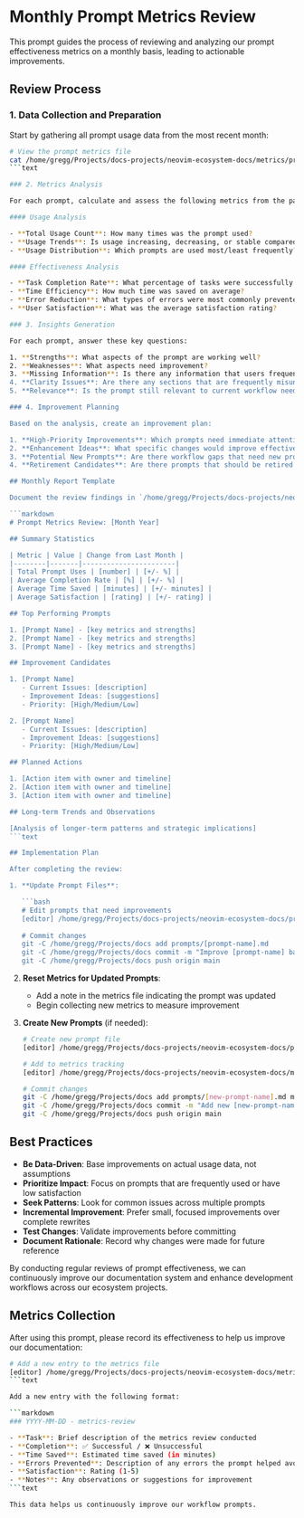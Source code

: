 # Monthly Prompt Metrics Review

This prompt guides the process of reviewing and analyzing our prompt effectiveness metrics on a monthly basis, leading to actionable improvements.

## Review Process

### 1. Data Collection and Preparation

Start by gathering all prompt usage data from the most recent month:

```bash
# View the prompt metrics file
cat /home/gregg/Projects/docs-projects/neovim-ecosystem-docs/metrics/prompt-metrics.md
```text

### 2. Metrics Analysis

For each prompt, calculate and assess the following metrics from the past month:

#### Usage Analysis

- **Total Usage Count**: How many times was the prompt used?
- **Usage Trends**: Is usage increasing, decreasing, or stable compared to previous months?
- **Usage Distribution**: Which prompts are used most/least frequently?

#### Effectiveness Analysis

- **Task Completion Rate**: What percentage of tasks were successfully completed?
- **Time Efficiency**: How much time was saved on average?
- **Error Reduction**: What types of errors were most commonly prevented?
- **User Satisfaction**: What was the average satisfaction rating?

### 3. Insights Generation

For each prompt, answer these key questions:

1. **Strengths**: What aspects of the prompt are working well?
2. **Weaknesses**: What aspects need improvement?
3. **Missing Information**: Is there any information that users frequently need but isn't included?
4. **Clarity Issues**: Are there any sections that are frequently misunderstood?
5. **Relevance**: Is the prompt still relevant to current workflow needs?

### 4. Improvement Planning

Based on the analysis, create an improvement plan:

1. **High-Priority Improvements**: Which prompts need immediate attention?
2. **Enhancement Ideas**: What specific changes would improve effectiveness?
3. **Potential New Prompts**: Are there workflow gaps that need new prompts?
4. **Retirement Candidates**: Are there prompts that should be retired or merged?

## Monthly Report Template

Document the review findings in `/home/gregg/Projects/docs-projects/neovim-ecosystem-docs/metrics/monthly-reviews/YYYY-MM.md`:

```markdown
# Prompt Metrics Review: [Month Year]

## Summary Statistics

| Metric | Value | Change from Last Month |
|--------|-------|-----------------------|
| Total Prompt Uses | [number] | [+/- %] |
| Average Completion Rate | [%] | [+/- %] |
| Average Time Saved | [minutes] | [+/- minutes] |
| Average Satisfaction | [rating] | [+/- rating] |

## Top Performing Prompts

1. [Prompt Name] - [key metrics and strengths]
2. [Prompt Name] - [key metrics and strengths]
3. [Prompt Name] - [key metrics and strengths]

## Improvement Candidates

1. [Prompt Name]
   - Current Issues: [description]
   - Improvement Ideas: [suggestions]
   - Priority: [High/Medium/Low]

2. [Prompt Name]
   - Current Issues: [description]
   - Improvement Ideas: [suggestions]
   - Priority: [High/Medium/Low]

## Planned Actions

1. [Action item with owner and timeline]
2. [Action item with owner and timeline]
3. [Action item with owner and timeline]

## Long-term Trends and Observations

[Analysis of longer-term patterns and strategic implications]
```text

## Implementation Plan

After completing the review:

1. **Update Prompt Files**:

   ```bash
   # Edit prompts that need improvements
   [editor] /home/gregg/Projects/docs-projects/neovim-ecosystem-docs/prompts/[prompt-name].md
   
   # Commit changes
   git -C /home/gregg/Projects/docs add prompts/[prompt-name].md
   git -C /home/gregg/Projects/docs commit -m "Improve [prompt-name] based on metrics review"
   git -C /home/gregg/Projects/docs push origin main
   ```

2. **Reset Metrics for Updated Prompts**:
   - Add a note in the metrics file indicating the prompt was updated
   - Begin collecting new metrics to measure improvement

3. **Create New Prompts** (if needed):

   ```bash
   # Create new prompt file
   [editor] /home/gregg/Projects/docs-projects/neovim-ecosystem-docs/prompts/[new-prompt-name].md
   
   # Add to metrics tracking
   [editor] /home/gregg/Projects/docs-projects/neovim-ecosystem-docs/metrics/prompt-metrics.md
   
   # Commit changes
   git -C /home/gregg/Projects/docs add prompts/[new-prompt-name].md metrics/prompt-metrics.md
   git -C /home/gregg/Projects/docs commit -m "Add new [new-prompt-name] prompt"
   git -C /home/gregg/Projects/docs push origin main
   ```

## Best Practices

- **Be Data-Driven**: Base improvements on actual usage data, not assumptions
- **Prioritize Impact**: Focus on prompts that are frequently used or have low satisfaction
- **Seek Patterns**: Look for common issues across multiple prompts
- **Incremental Improvement**: Prefer small, focused improvements over complete rewrites
- **Test Changes**: Validate improvements before committing
- **Document Rationale**: Record why changes were made for future reference

By conducting regular reviews of prompt effectiveness, we can continuously improve our documentation system and enhance development workflows across our ecosystem projects.

## Metrics Collection

After using this prompt, please record its effectiveness to help us improve our documentation:

```bash
# Add a new entry to the metrics file
[editor] /home/gregg/Projects/docs-projects/neovim-ecosystem-docs/metrics/prompt-metrics.md
```text

Add a new entry with the following format:

```markdown
### YYYY-MM-DD - metrics-review

- **Task**: Brief description of the metrics review conducted
- **Completion**: ✅ Successful / ❌ Unsuccessful
- **Time Saved**: Estimated time saved (in minutes)
- **Errors Prevented**: Description of any errors the prompt helped avoid
- **Satisfaction**: Rating (1-5)
- **Notes**: Any observations or suggestions for improvement
```text

This data helps us continuously improve our workflow prompts.
